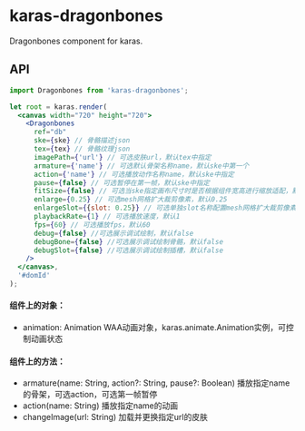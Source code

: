 # karas-dragonbones
Dragonbones component for karas.

## API
```jsx
import Dragonbones from 'karas-dragonbones';

let root = karas.render(
  <canvas width="720" height="720">
    <Dragonbones
      ref="db"
      ske={ske} // 骨骼描述json
      tex={tex} // 骨骼纹理json
      imagePath={'url'} // 可选皮肤url，默认tex中指定
      armature={'name'} // 可选默认骨架名称name，默认ske中第一个
      action={'name'} // 可选播放动作名称name，默认ske中指定
      pause={false} // 可选暂停在第一帧，默认ske中指定
      fitSize={false} // 可选当ske指定画布尺寸时是否根据组件宽高进行缩放适配，默认false
      enlarge={0.25} // 可选mesh网格扩大裁剪像素，默认0.25
      enlargeSlot={{slot: 0.25}} // 可选单独slot名称配置mesh网格扩大裁剪像素，默认0.25
      playbackRate={1} // 可选播放速度，默认1
      fps={60} // 可选播放fps，默认60
      debug={false} //可选展示调试绘制，默认false
      debugBone={false} //可选展示调试绘制骨骼，默认false
      debugSlot={false} //可选展示调试绘制插槽，默认false
    />
  </canvas>,
  '#domId'
);
```
#### 组件上的对象：
* animation: Animation WAA动画对象，karas.animate.Animation实例，可控制动画状态
#### 组件上的方法：
* armature(name: String, action?: String, pause?: Boolean) 播放指定name的骨架，可选action，可选第一帧暂停
* action(name: String) 播放指定name的动画
* changeImage(url: String) 加载并更换指定url的皮肤
